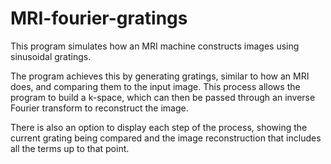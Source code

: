 # MRI-fourier-gratings

This program simulates how an MRI machine constructs images using sinusoidal gratings.

The program achieves this by generating gratings, similar to how an MRI does, and comparing them to the input image. This process allows the program to build a k-space, which can then be passed through an inverse Fourier transform to reconstruct the image.

There is also an option to display each step of the process, showing the current grating being compared and the image reconstruction that includes all the terms up to that point.
